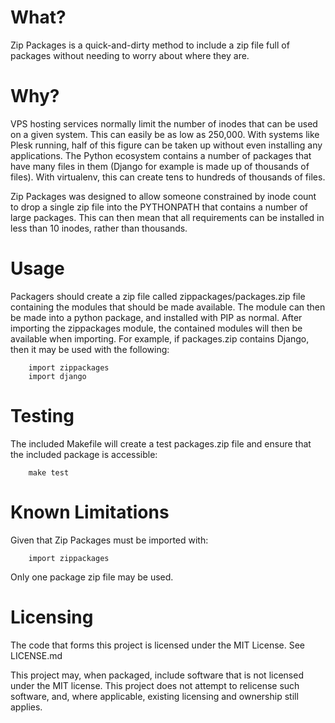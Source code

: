 What?
=====

Zip Packages is a quick-and-dirty method to include a zip file full of packages 
without needing to worry about where they are.

Why?
====

VPS hosting services normally limit the number of inodes that can be used on a
given system. This can easily be as low as 250,000. With systems like Plesk
running, half of this figure can be taken up without even installing any
applications. The Python ecosystem contains a number of packages that have many
files in them (Django for example is made up of thousands of files). With
virtualenv, this can create tens to hundreds of thousands of files.

Zip Packages was designed to allow someone constrained by inode count to drop a
single zip file into the PYTHONPATH that contains a number of large packages.
This can then mean that all requirements can be installed in less than 10
inodes, rather than thousands.

Usage
=====

Packagers should create a zip file called zippackages/packages.zip file
containing the modules that should be made available. The module can then be
made into a python package, and installed with PIP as normal. After importing
the zippackages module, the contained modules will then be available when
importing. For example, if packages.zip contains Django, then it may be used
with the following:

		import zippackages
		import django

Testing
=======

The included Makefile will create a test packages.zip file and ensure that the
included package is accessible:

		make test

Known Limitations
=================

Given that Zip Packages must be imported with:

		import zippackages

Only one package zip file may be used.

Licensing
=========

The code that forms this project is licensed under the MIT License. See
LICENSE.md

This project may, when packaged, include software that is not licensed under
the MIT license. This project does not attempt to relicense such software, and,
where applicable, existing licensing and ownership still applies.
